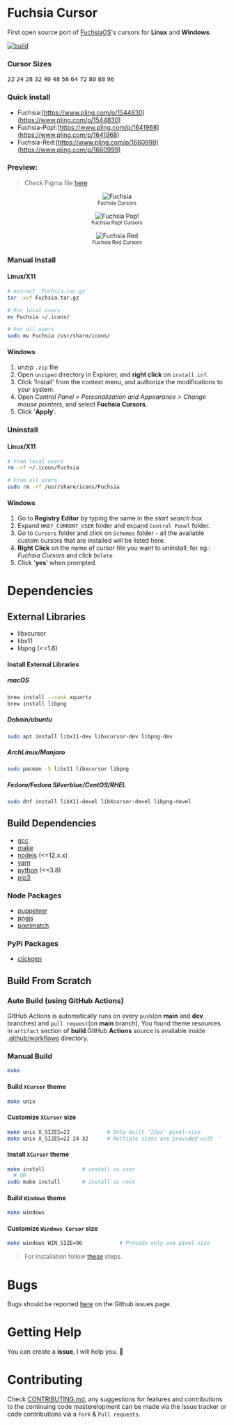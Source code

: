 # Fuchsia Cursor

First open source port of [FuchsiaOS](https://fuchsia.dev/)'s cursors for **Linux** and **Windows**.

[![build](https://github.com/ful1e5/fuchsia-cursor/actions/workflows/build.yml/badge.svg)](https://github.com/ful1e5/fuchsia-cursor/actions)

### Cursor Sizes

<kbd>22</kbd>
<kbd>24</kbd>
<kbd>28</kbd>
<kbd>32</kbd>
<kbd>40</kbd>
<kbd>48</kbd>
<kbd>56</kbd>
<kbd>64</kbd>
<kbd>72</kbd>
<kbd>80</kbd>
<kbd>88</kbd>
<kbd>96</kbd>

### Quick install

- Fuchsia:[https://www.pling.com/p/1544830](https://www.pling.com/p/1544830)
- Fuchsia-Pop!:[https://www.pling.com/p/1641968](https://www.pling.com/p/1641968)
- Fuchsia-Red:[https://www.pling.com/p/1660999](https://www.pling.com/p/1660999)

### Preview:

> Check Figma file [here](https://www.figma.com/file/jPmS71GFhBN4NUTZx4VHbg/Fuchsia-Cursor?node-id=0%3A1)

<p align="center">
  <img title="Fuchsia" src="https://imgur.com/2MwCf35.png">
  </br>
  <sub>Fuchsia Cursors</sub>
</p>

<p align="center">
  <img title="Fuchsia Pop!" src="https://imgur.com/h9UYn37.png">
  </br>
  <sub>Fuchsia Pop! Cursors</sub>
</p>

<p align="center">
  <img title="Fuchsia Red" src="https://imgur.com/oheg7Wl.png">
  </br>
  <sub>Fuchsia Red Cursors</sub>
</p>

### Manual Install

#### Linux/X11

```bash
# extract `Fuchsia.tar.gz`
tar -xvf Fuchsia.tar.gz

# For local users
mv Fuchsia ~/.icons/

# For all users
sudo mv Fuchsia /usr/share/icons/
```

#### Windows

1. unzip `.zip` file
2. Open `unziped` directory in Explorer, and **right click** on `install.inf`.
3. Click 'Install' from the context menu, and authorize the modifications to your system.
4. Open _Control Panel > Personalization and Appearance > Change mouse pointers_, and select **Fuchsia Cursors**.
5. Click '**Apply**'.

### Uninstall

#### Linux/X11

```bash
# From local users
rm -rf ~/.icons/Fuchsia

# From all users
sudo rm -rf /usr/share/icons/Fuchsia
```

#### Windows

1. Go to **Registry Editor** by typing the same in the _start search box_.
2. Expand `HKEY_CURRENT_USER` folder and expand `Control Panel` folder.
3. Go to `Cursors` folder and click on `Schemes` folder - all the available custom cursors that are installed will be listed here.
4. **Right Click** on the name of cursor file you want to uninstall; for eg.: _Fuchsia Cursors_ and click `Delete`.
5. Click '**yes**' when prompted.

# Dependencies

## External Libraries

- libxcursor
- libx11
- libpng (<=1.6)

#### Install External Libraries

##### macOS

```bash
brew install --cask xquartz
brew install libpng
```

##### Debain/ubuntu

```bash
sudo apt install libx11-dev libxcursor-dev libpng-dev
```

##### ArchLinux/Manjaro

```bash
sudo pacman -S libx11 libxcursor libpng
```

##### Fedora/Fedora Silverblue/CentOS/RHEL

```bash
sudo dnf install libX11-devel libXcursor-devel libpng-devel
```

## Build Dependencies

- [gcc](https://gcc.gnu.org/install/)
- [make](https://www.gnu.org/software/make/)
- [nodejs](https://nodejs.org/en/) (<=12.x.x)
- [yarn](https://classic.yarnpkg.com/en/docs/install/)
- [python](https://www.python.org/downloads/) (<=3.8)
- [pip3](https://pip.pypa.io/en/stable/installing/)

### Node Packages

- [puppeteer](https://www.npmjs.com/package/puppeteer)
- [pngjs](https://www.npmjs.com/package/pngjs)
- [pixelmatch](https://www.npmjs.com/package/pixelmatch)

### PyPi Packages

- [clickgen](https://pypi.org/project/clickgen/s)

## Build From Scratch

### Auto Build (using GitHub Actions)

GitHub Actions is automatically runs on every `push`(on **main** and **dev** branches) and `pull request`(on **main** branch), You found theme resources in `artifact` section of **build**.GitHub **Actions** source is available inside [.github/workflows](https://github.com/ful1e5/fuchsia-cursor/tree/main/.github/workflows) directory.

### Manual Build

```bash
make
```

#### Build `XCursor` theme

```bash
make unix
```

#### Customize `XCursor` size

```bash
make unix X_SIZES=22            # Only built '22px' pixel-size.
make unix X_SIZES=22 24 32      # Multiple sizes are provided with  ' '(Space)
```

#### Install `XCursor` theme

```bash
make install            # install as user
  # OR
sudo make install       # install as root
```

#### Build `Windows` theme

```bash
make windows
```

#### Customize `Windows Cursor` size

```bash
make windows WIN_SIZE=96            # Provide only one pixel-size
```

> For installation follow [these](#windows) steps.

# Bugs

Bugs should be reported [here](https://github.com/ful1e5/fuchsia-cursor/issues) on the Github issues page.

# Getting Help

You can create a **issue**, I will help you. 🙂

# Contributing

Check [CONTRIBUTING.md](CONTRIBUTING.md), any suggestions for features and contributions to the continuing code masterelopment can be made via the issue tracker or code contributions via a `Fork` & `Pull requests`.
